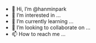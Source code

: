 - 👋 Hi, I’m @hanminpark
- 👀 I’m interested in ...
- 🌱 I’m currently learning ...
- 💞️ I’m looking to collaborate on ...
- 📫 How to reach me ...

<!---
hanminpark/hanminpark is a ✨ special ✨ repository because its `README.md` (this file) appears on your GitHub profile.
You can click the Preview link to take a look at your changes.
--->
